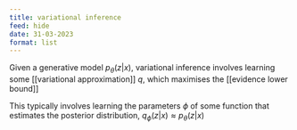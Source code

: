 ```yaml
---
title: variational inference
feed: hide
date: 31-03-2023
format: list
---
```



Given a generative model $p_\theta(z|x)$, variational inference involves learning some [[variational approximation]] $q$, which maximises the [[evidence lower bound]]

This typically involves learning the parameters $\phi$ of some function that estimates the posterior distribution, $q_\phi(z|x) \approx p_\theta(z|x)$

